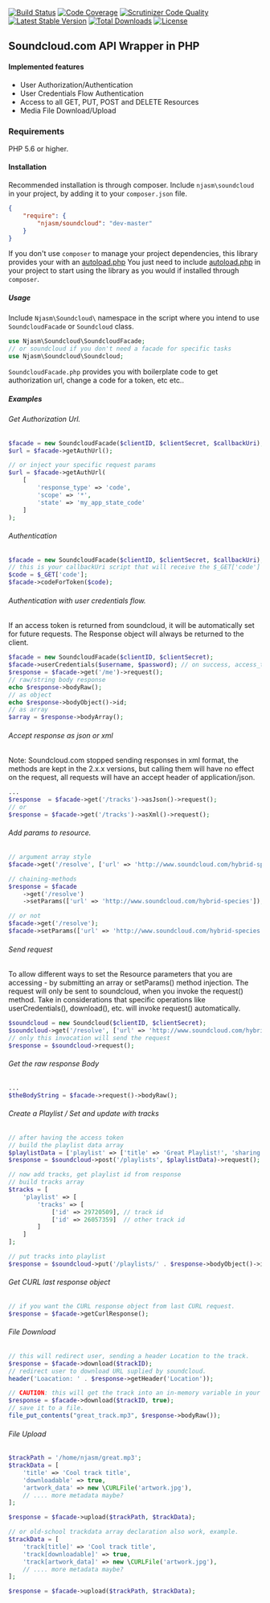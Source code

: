 [![Build Status](https://github.com/njasm/soundcloud/actions/workflows/CI.yaml/badge.svg?branch=master)](https://github.com/njasm/soundcloud) [![Code Coverage](https://scrutinizer-ci.com/g/njasm/soundcloud/badges/coverage.png?b=master)](https://scrutinizer-ci.com/g/njasm/soundcloud/?branch=master) [![Scrutinizer Code Quality](https://scrutinizer-ci.com/g/njasm/soundcloud/badges/quality-score.png?b=master)](https://scrutinizer-ci.com/g/njasm/soundcloud/?branch=master)
[![Latest Stable Version](https://poser.pugx.org/njasm/soundcloud/v/stable.png)](https://packagist.org/packages/njasm/soundcloud) [![Total Downloads](https://poser.pugx.org/njasm/soundcloud/downloads.png)](https://packagist.org/packages/njasm/soundcloud) [![License](https://poser.pugx.org/njasm/soundcloud/license.png)](https://packagist.org/packages/njasm/soundcloud) 

## Soundcloud.com API Wrapper in PHP

#### Implemented features 

* User Authorization/Authentication
* User Credentials Flow Authentication
* Access to all GET, PUT, POST and DELETE Resources
* Media File Download/Upload

### Requirements

PHP 5.6 or higher.

#### Installation

Recommended installation is through composer. 
Include ``njasm\soundcloud`` in your project, by adding it to your ``composer.json`` file.

```json
{
    "require": {
        "njasm/soundcloud": "dev-master"
    }
}
```

If you don't use ``composer`` to manage your project dependencies, this library provides your with an 
[autoload.php](https://github.com/njasm/soundcloud/blob/master/src/Soundcloud/autoload.php)
You just need to include [autoload.php](https://github.com/njasm/soundcloud/blob/master/src/Soundcloud/autoload.php) in your project to start using the library as you would if installed through
``composer``.

##### Usage

Include ``Njasm\Soundcloud\`` namespace in the script where you intend to use ``SoundcloudFacade`` or ``Soundcloud`` class.

```php
use Njasm\Soundcloud\SoundcloudFacade;
// or soundcloud if you don't need a facade for specific tasks
use Njasm\Soundcloud\Soundcloud;
```
``SoundcloudFacade.php`` provides you with boilerplate code to get authorization url, change a code for a token, etc etc..

##### Examples
###### Get Authorization Url.
```php
$facade = new SoundcloudFacade($clientID, $clientSecret, $callbackUri);
$url = $facade->getAuthUrl();

// or inject your specific request params
$url = $facade->getAuthUrl(
    [
        'response_type' => 'code',
        'scope' => '*',
        'state' => 'my_app_state_code'
    ]
);
```

###### Authentication 
```php
$facade = new SoundcloudFacade($clientID, $clientSecret, $callbackUri);
// this is your callbackUri script that will receive the $_GET['code']
$code = $_GET['code'];
$facade->codeForToken($code); 

```

###### Authentication with user credentials flow.
If an access token is returned from soundcloud, it will be automatically set for future requests. 
The Response object will always be returned to the client.
```php
$facade = new SoundcloudFacade($clientID, $clientSecret);
$facade->userCredentials($username, $password); // on success, access_token is set by default for next requests.
$response = $facade->get('/me')->request();
// raw/string body response
echo $response->bodyRaw();
// as object
echo $response->bodyObject()->id;
// as array
$array = $response->bodyArray();
```

###### Accept response as json or xml

Note: Soundcloud.com stopped sending responses in xml format, the methods are kept in the 2.x.x versions, but calling
them will have no effect on the request, all requests will have an accept header of application/json.

```php
...
$response  = $facade->get('/tracks')->asJson()->request();
// or
$response = $facade->get('/tracks')->asXml()->request();
```

###### Add params to resource.
```php
// argument array style
$facade->get('/resolve', ['url' => 'http://www.soundcloud.com/hybrid-species']);

// chaining-methods
$response = $facade
    ->get('/resolve')
    ->setParams(['url' => 'http://www.soundcloud.com/hybrid-species']);

// or not
$facade->get('/resolve');
$facade->setParams(['url' => 'http://www.soundcloud.com/hybrid-species']);
```

###### Send request
To allow different ways to set the Resource parameters that you are accessing - by submitting an array or 
setParams() method injection. The request will only be sent to soundcloud, when you invoke the request() method.
Take in considerations that specific operations like userCredentials(), download(), etc. will invoke request()
automatically.

```php
$soundcloud = new Soundcloud($clientID, $clientSecret);
$soundcloud->get('/resolve', ['url' => 'http://www.soundcloud.com/hybrid-species']);
// only this invocation will send the request
$response = $soundcloud->request();
```

###### Get the raw response Body
```php
...
$theBodyString = $facade->request()->bodyRaw();
```

###### Create a Playlist / Set and update with tracks
```php
// after having the access token
// build the playlist data array
$playlistData = ['playlist' => ['title' => 'Great Playlist!', 'sharing' => 'public']];
$response = $soundcloud->post('/playlists', $playlistData)->request();

// now add tracks, get playlist id from response
// build tracks array
$tracks = [
    'playlist' => [
        'tracks' => [
            ['id' => 29720509], // track id
            ['id' => 26057359]  // other track id
        ]
    ]
];

// put tracks into playlist
$response = $soundcloud->put('/playlists/' . $response->bodyObject()->id, $tracks)->request();
```

###### Get CURL last response object
```php
// if you want the CURL response object from last CURL request.
$response = $facade->getCurlResponse();
```

###### File Download
```php
// this will redirect user, sending a header Location to the track.
$response = $facade->download($trackID);
// redirect user to download URL suplied by soundcloud.
header('Loacation: ' . $response->getHeader('Location'));

// CAUTION: this will get the track into an in-memory variable in your server.
$response = $facade->download($trackID, true);
// save it to a file.
file_put_contents("great_track.mp3", $response->bodyRaw());
```

###### File Upload
```php
$trackPath = '/home/njasm/great.mp3';
$trackData = [
    'title' => 'Cool track title',
    'downloadable' => true,
    'artwork_data' => new \CURLFile('artwork.jpg'),
    // .... more metadata maybe?
];

$response = $facade->upload($trackPath, $trackData);

// or old-school trackdata array declaration also work, example.
$trackData = [
    'track[title]' => 'Cool track title',
    'track[downloadable]' => true,
    'track[artwork_data]' => new \CURLFile('artwork.jpg'),
    // .... more metadata maybe?
];

$response = $facade->upload($trackPath, $trackData);
```
